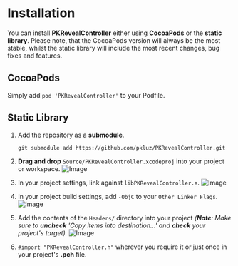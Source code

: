 # Installation

You can install **PKRevealController** either using **[CocoaPods](http://cocoapods.org)** or the **static library**. Please note, that the CocoaPods version will always be the most stable, whilst the static library will include the most recent changes, bug fixes and features.

## CocoaPods

Simply add `pod 'PKRevealController'` to your Podfile.

## Static Library

1. Add the repository as a **submodule**.
    ```
    git submodule add https://github.com/pkluz/PKRevealController.git
    ```

2. **Drag and drop** `Source/PKRevealController.xcodeproj` into your project or workspace.
![Image](http://img4.imageshack.us/img4/6169/qhid.png)

3. In your project settings, link against `libPKRevealController.a`.
![Image](http://imageshack.us/a/img36/6909/1ii.png)

4. In your project build settings, add `-ObjC` to your `Other Linker Flags`.
![Image](http://imageshack.us/a/img849/7499/tw3u.png)

5. Add the contents of the `Headers/` directory into your project _(**Note**: Make sure to **uncheck** 'Copy items into destination…' and **check** your project's target)._
![Image](http://img9.imageshack.us/img9/5581/7x41.png)</center>

6. `#import "PKRevealController.h"` wherever you require it or just once in your project's **.pch** file.
